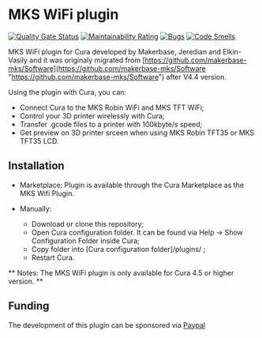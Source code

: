 # MKS WiFi plugin #

[![Quality Gate Status](https://sonarcloud.io/api/project_badges/measure?project=Jeredian_mks-wifi-plugin&metric=alert_status)](https://sonarcloud.io/dashboard?id=Jeredian_mks-wifi-plugin)
[![Maintainability Rating](https://sonarcloud.io/api/project_badges/measure?project=Jeredian_mks-wifi-plugin&metric=sqale_rating)](https://sonarcloud.io/dashboard?id=Jeredian_mks-wifi-plugin)
[![Bugs](https://sonarcloud.io/api/project_badges/measure?project=Jeredian_mks-wifi-plugin&metric=bugs)](https://sonarcloud.io/dashboard?id=Jeredian_mks-wifi-plugin)
[![Code Smells](https://sonarcloud.io/api/project_badges/measure?project=Jeredian_mks-wifi-plugin&metric=code_smells)](https://sonarcloud.io/dashboard?id=Jeredian_mks-wifi-plugin)

MKS WiFi plugin for Cura developed by Makerbase, Jeredian and Elkin-Vasily and it was originaly migrated from [https://github.com/makerbase-mks/Software](https://github.com/makerbase-mks/Software "https://github.com/makerbase-mks/Software") after V4.4 version.

Using the plugin with Cura, you can:
  - Connect Cura to the MKS Robin WiFi and MKS TFT WiFi;
  - Control your 3D printer wirelessly with Cura;
  - Transfer .gcode files to a printer with 100kbyte/s speed;
  - Get preview on 3D printer srceen when using MKS Robin TFT35 or MKS TFT35 LCD.

## Installation ##

* Marketplace:
  Plugin is available through the Cura Marketplace as the MKS Wifi Plugin.

* Manually:
  - Download or clone this repository;
  - Open Cura configuration folder. It can be found via Help -> Show Configuration Folder inside Cura;
  - Copy folder into [Cura configuration folder]/plugins/ ;
  - Restart Cura.
  
 ** Notes: The MKS WiFi plugin is only available for Cura 4.5 or higher version. **

## Funding ##
 The development of this plugin can be sponsored via [Paypal](https://www.paypal.me/PaulHelgesson "https://www.paypal.me/PaulHelgesson")
